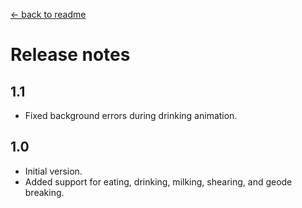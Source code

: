 ﻿[← back to readme](README.md)

# Release notes
## 1.1
* Fixed background errors during drinking animation.

## 1.0
* Initial version.
* Added support for eating, drinking, milking, shearing, and geode breaking.
